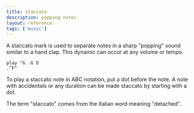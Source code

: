 ```yaml
---
title: staccato
description: popping notes
layout: reference
tags: ['music']
---
```


A staccato mark is used to separate notes in a sharp "popping"
sound similar to a hand clap. This dynamic can occur at any
volume or tempo.

<code class="jumbo">play "G <span data-dfnup="staccato">.G</span> D <span data-dfn="staccato">.^F</span>"</code>

To play a staccato note in ABC notation, put a dot before
the note. A note with accidentals or any duration can be
made staccato by starting with a dot.

The term "staccato" comes from the Italian word meaning "detached".

